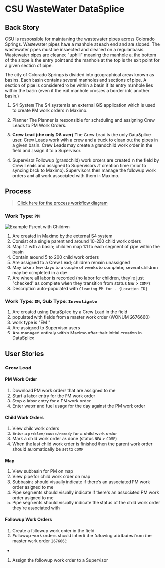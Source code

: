 # CSU WasteWater DataSplice

## Back Story

CSU is responsible for maintaining the wastewater pipes across Colorado Springs. Wastewater pipes have a manhole at each end and are sloped. The wastewater pipes must be inspected and cleaned on a regular basis. Wastewater pipes are cleaned "uphill" meaning the manhole at the bottom of the slope is the entry point and the manhole at the top is the exit point for a given section of pipe.

The city of Colorado Springs is divided into geographical areas known as basins. Each basin contains several manholes and sections of pipe. A section of pipe is considered to be within a basin if its entry manhole lies within the basin (even if the exit manhole crosses a border into another basin.)

1. S4 System
The S4 system is an external GIS application which is used to create PM work orders in Maximo.

1. Planner
The Planner is responsible for scheduling and assigning Crew Leads to PM Work Orders.

1. __Crew Lead (the only DS user)__
The Crew Lead is the only DataSplice user. Crew Leads work with a crew and a truck to clean out the pipes in a given basin. Crew Leads may create a grandchild work order in the field and assign it to a Supervisor.

1. Supervisor
Followup (grandchild) work orders are created in the field by Crew Leads and assigned to Supervisors at creation time (prior to syncing back to Maximo). Supervisors then manage the followup work orders and all work associated with them in Maximo.

## Process

> [Click here for the process workflow diagram](https://www.lucidchart.com/documents/view/40919d87-68b6-461e-8a5b-bd129536cfea)

### Work Type: `PM`

![Example Parent with Children](https://raw.githubusercontent.com/DataSplice/client-projects/10682-csu-upgrade-with-gis/img/pm-workorder-example.png?token=AAXVjDT9eniuhJre1pM3fTmY1IxK_k0Kks5UeLRwwA%3D%3D)

1. Are created in Maximo by the external S4 system
1. Consist of a single parent and around 10-200 child work orders
1. Map 1:1 with a basin; children map 1:1 to each segment of pipe within the basin
1. Contain around 5 to 200 child work orders
1. Are assigned to a Crew Lead; children remain unassigned
1. May take a few days to a couple of weeks to complete; several children may be completed in a day
1. Are where all labor is recorded (no labor for children, they're just "checked" as complete when they transition from status `NEW` > `COMP`)
1. Description auto-populated with `Cleaning PM for - {Location ID}`

### Work Type: `EM`, Sub Type: `Investigate`

1. Are created using DataSplice by a Crew Lead in the field
  1. populated with fields from a master work order (WONUM 2676660)
  1. work type is "EM "
1. Are assigned to Supervisor users
1. Are managed entirely within Maximo after their initial creation in DataSplice

## User Stories

### Crew Lead

#### PM Work Order
1. Download PM work orders that are assigned to me
1. Start a labor entry for the PM work order
1. Stop a labor entry for a PM work order
1. Enter water and fuel usage for the day against the PM work order

#### Child Work Orders
1. View child work orders
1. Enter a `problem/cause/remedy` for a child work order
1. Mark a child work order as done (status `NEW` > `COMP`)
1. When the last child work order is finished then the parent work order should automatically be set to `COMP`

#### Map
1. View subbasin for PM on map
1. View pipe for child work order on map
1. Subbasins should visually indicate if there's an associated PM work order asigned to me
1. Pipe segments should visually indicate if there's an associated PM work order asigned to me
1. Pipe segments should visually indicate the status of the child work order they're associated with

#### Followup Work Orders
1. Create a followup work order in the field
1. Followup work orders should inherit the following attributes from the master work order `2676660`:
  -
1. Assign the followup work order to a Supervisor
